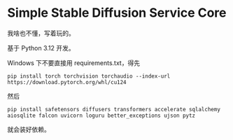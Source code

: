 # Simple Stable Diffusion Service Core

我啥也不懂，写着玩的。

基于 Python 3.12 开发。

Windows 下不要直接用 requirements.txt，得先

    pip install torch torchvision torchaudio --index-url https://download.pytorch.org/whl/cu124

然后

    pip install safetensors diffusers transformers accelerate sqlalchemy aiosqlite falcon uvicorn loguru better_exceptions ujson pytz

就会装好依赖。